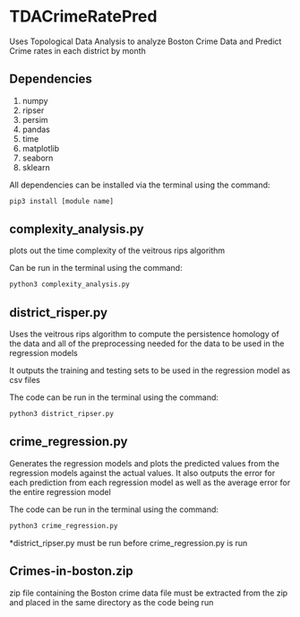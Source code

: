 # TDACrimeRatePred
Uses Topological Data Analysis to analyze Boston Crime Data and Predict Crime rates in each district by month

## Dependencies
1.  numpy
2.  ripser
3.  persim
4.  pandas
5.  time
6.  matplotlib
7.  seaborn
8.  sklearn

All dependencies can be installed via the terminal using the command:
```bash
pip3 install [module name]
```

## complexity_analysis.py
plots out the time complexity of the veitrous rips algorithm

Can be run in the terminal using the command:
```bash
python3 complexity_analysis.py
```

## district_risper.py
Uses the veitrous rips algorithm to compute the persistence homology of the data and
all of the preprocessing needed for the data to be used in the regression models

It outputs the training and testing sets to be used in the regression model as csv files

The code can be run in the terminal using the command:
```bash
python3 district_ripser.py
```

## crime_regression.py
Generates the regression models and plots the predicted values from the regression
models against the actual values. It also outputs the error for each prediction from each regression
model as well as the average error for the entire regression model

The code can be run in the terminal using the command:
```bash
python3 crime_regression.py
```

*district_ripser.py must be run before crime_regression.py is run

## Crimes-in-boston.zip
zip file containing the Boston crime data
file must be extracted from the zip and placed in the same directory as the code being run
